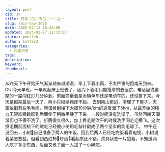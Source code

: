 ```yaml
---
layout: post
cid: 14
title: 日常二〇二五〇二一二之一
slug: rain-day-2025
date: 2025-02-12 15:26:00
updated: 2025-02-17 21:33:03
status: publish
author: LetterZ
categories: 
  - 片语只言
tags: 
description: 
keyword: 
thumbnail: 
---
```



从昨天下午开始天气渐渐越来越潮湿，早上下着小雨，不太严重的回南天到来。
CUI今天早班，一早就起床上班去了，因为下着雨只能搭摩的去医院，电话里说道摩的一路闯红灯几分钟到。前面商量着是添辆单车还是电动车的，还没定下来。今天是假期最后一天了，两小只继续赖床不起。
去到南山那边，清理了下屋子，天空依旧有些毛毛雨，带蛋黄到楼下大概10分钟/km的速度溜了5km，从最开始的精力无限欢腾跳跃到后面终于稍微平静了下来。一段时间没有洗澡了，虽然回南天潮湿但也不得不洗了。折腾很久很久，加上换毛期吹干的时候洗手间毛毛横飞。这次换毛期前面梳下的绒毛已经被小树用毛毡针戳成了两个坚实的狗毛球了。
中午还没回去，小树🌳自己准备了两人的午饭，回到后两人已经吃完饭看着电视，小树说着菜忘放盐，但看到西红柿🍅炒蛋🥚看起来还不错，炊具状态一片狼藉。不知道两人吃了多少东西，后面又煮了面一人加了一小碗吃。
